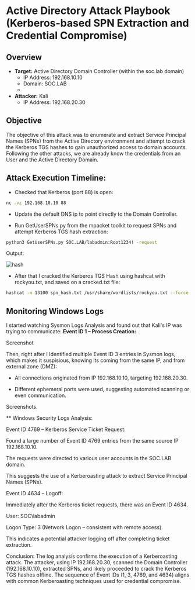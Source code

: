 # Active Directory Attack Playbook (Kerberos-based SPN Extraction and Credential Compromise)

## **Overview**

- **Target:** Active Directory Domain Controller (within the soc.lab domain)
   - IP Address: 192.168.10.10
   - Domain: SOC.LAB
   - 
- **Attacker:** Kali 
   - IP Address: 192.168.20.30
## **Objective** 
The objective of this attack was to enumerate and extract Service Principal Names (SPNs) from the Active Directory environment and attempt to crack the Kerberos TGS hashes to gain unauthorized access to domain accounts.
Following the other attacks, we are already know the credentials from an User and the Active Directory Domain.

## Attack Execution Timeline:

- Checked that Kerberos (port 88) is open:
```bash
nc -vz 192.168.10.10 88
```
- Update the default DNS ip to point directly to the Domain Controller.

- Run GetUserSPNs.py from the mpacket toolkit to request SPNs and attempt Kerberos TGS hash extraction:
```bash
python3 GetUserSPNs.py SOC.LAB/labadmin:Root1234! -request
```
Output:

![hash](https://github.com/user-attachments/assets/25122eab-7eb9-4de7-a62d-2ceeda7e50c9)

- After that I cracked the Kerberos TGS Hash using hashcat with rockyou.txt, and saved on a cracked.txt file:
```bash
hashcat -m 13100 spn_hash.txt /usr/share/wordlists/rockyou.txt --force -o cracked.txt
```



## **Monitoring Windows Logs**

I started watching Sysmon Logs Analysis and found out that Kali's IP was trying to communicate:
**Event ID 1 – Process Creation:**

Screenshot 

Then, right after I Identified multiple Event ID 3 entries in Sysmon logs, which makes it suspisious, knowing its coming from the same IP, and from external zone (DMZ): 

- All connections originated from IP 192.168.10.10, targeting 192.168.20.30.

- Different ephemeral ports were used, suggesting automated scanning or even communication.

Screenshots.



** Windows Security Logs Analysis:

Event ID 4769 – Kerberos Service Ticket Request:

Found a large number of Event ID 4769 entries from the same source IP 192.168.10.10.

The requests were directed to various user accounts in the SOC.LAB domain.

This suggests the use of a Kerberoasting attack to extract Service Principal Names (SPNs).

Event ID 4634 – Logoff:

Immediately after the Kerberos ticket requests, there was an Event ID 4634.

User: SOC\labadmin

Logon Type: 3 (Network Logon – consistent with remote access).

This indicates a potential attacker logging off after completing ticket extraction.

Conclusion:
The log analysis confirms the execution of a Kerberoasting attack. The attacker, using IP 192.168.20.30, scanned the Domain Controller (192.168.10.10), extracted SPNs, and likely proceeded to crack the Kerberos TGS hashes offline. The sequence of Event IDs (1, 3, 4769, and 4634) aligns with common Kerberoasting techniques used for credential compromise.
